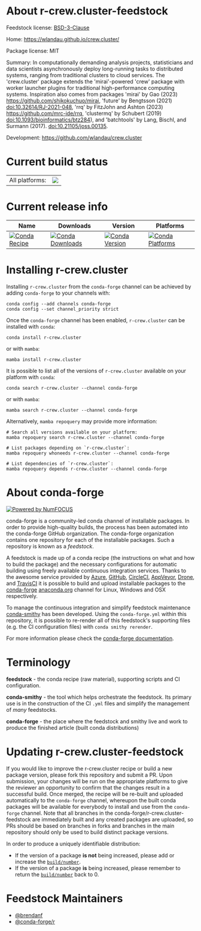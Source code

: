 About r-crew.cluster-feedstock
==============================

Feedstock license: [BSD-3-Clause](https://github.com/conda-forge/r-crew.cluster-feedstock/blob/main/LICENSE.txt)

Home: https://wlandau.github.io/crew.cluster/

Package license: MIT

Summary: In computationally demanding analysis projects, statisticians and data scientists asynchronously deploy long-running tasks to distributed systems, ranging from traditional clusters to cloud services. The 'crew.cluster' package extends the 'mirai'-powered 'crew' package with worker launcher plugins for traditional high-performance computing systems. Inspiration also comes from packages 'mirai' by Gao (2023) <https://github.com/shikokuchuo/mirai>, 'future' by Bengtsson (2021) <doi:10.32614/RJ-2021-048>, 'rrq' by FitzJohn and Ashton (2023) <https://github.com/mrc-ide/rrq>, 'clustermq' by Schubert (2019) <doi:10.1093/bioinformatics/btz284>), and 'batchtools' by Lang, Bischl, and Surmann (2017). <doi:10.21105/joss.00135>.

Development: https://github.com/wlandau/crew.cluster

Current build status
====================


<table><tr><td>All platforms:</td>
    <td>
      <a href="https://dev.azure.com/conda-forge/feedstock-builds/_build/latest?definitionId=21693&branchName=main">
        <img src="https://dev.azure.com/conda-forge/feedstock-builds/_apis/build/status/r-crew.cluster-feedstock?branchName=main">
      </a>
    </td>
  </tr>
</table>

Current release info
====================

| Name | Downloads | Version | Platforms |
| --- | --- | --- | --- |
| [![Conda Recipe](https://img.shields.io/badge/recipe-r--crew.cluster-green.svg)](https://anaconda.org/conda-forge/r-crew.cluster) | [![Conda Downloads](https://img.shields.io/conda/dn/conda-forge/r-crew.cluster.svg)](https://anaconda.org/conda-forge/r-crew.cluster) | [![Conda Version](https://img.shields.io/conda/vn/conda-forge/r-crew.cluster.svg)](https://anaconda.org/conda-forge/r-crew.cluster) | [![Conda Platforms](https://img.shields.io/conda/pn/conda-forge/r-crew.cluster.svg)](https://anaconda.org/conda-forge/r-crew.cluster) |

Installing r-crew.cluster
=========================

Installing `r-crew.cluster` from the `conda-forge` channel can be achieved by adding `conda-forge` to your channels with:

```
conda config --add channels conda-forge
conda config --set channel_priority strict
```

Once the `conda-forge` channel has been enabled, `r-crew.cluster` can be installed with `conda`:

```
conda install r-crew.cluster
```

or with `mamba`:

```
mamba install r-crew.cluster
```

It is possible to list all of the versions of `r-crew.cluster` available on your platform with `conda`:

```
conda search r-crew.cluster --channel conda-forge
```

or with `mamba`:

```
mamba search r-crew.cluster --channel conda-forge
```

Alternatively, `mamba repoquery` may provide more information:

```
# Search all versions available on your platform:
mamba repoquery search r-crew.cluster --channel conda-forge

# List packages depending on `r-crew.cluster`:
mamba repoquery whoneeds r-crew.cluster --channel conda-forge

# List dependencies of `r-crew.cluster`:
mamba repoquery depends r-crew.cluster --channel conda-forge
```


About conda-forge
=================

[![Powered by
NumFOCUS](https://img.shields.io/badge/powered%20by-NumFOCUS-orange.svg?style=flat&colorA=E1523D&colorB=007D8A)](https://numfocus.org)

conda-forge is a community-led conda channel of installable packages.
In order to provide high-quality builds, the process has been automated into the
conda-forge GitHub organization. The conda-forge organization contains one repository
for each of the installable packages. Such a repository is known as a *feedstock*.

A feedstock is made up of a conda recipe (the instructions on what and how to build
the package) and the necessary configurations for automatic building using freely
available continuous integration services. Thanks to the awesome service provided by
[Azure](https://azure.microsoft.com/en-us/services/devops/), [GitHub](https://github.com/),
[CircleCI](https://circleci.com/), [AppVeyor](https://www.appveyor.com/),
[Drone](https://cloud.drone.io/welcome), and [TravisCI](https://travis-ci.com/)
it is possible to build and upload installable packages to the
[conda-forge](https://anaconda.org/conda-forge) [anaconda.org](https://anaconda.org/)
channel for Linux, Windows and OSX respectively.

To manage the continuous integration and simplify feedstock maintenance
[conda-smithy](https://github.com/conda-forge/conda-smithy) has been developed.
Using the ``conda-forge.yml`` within this repository, it is possible to re-render all of
this feedstock's supporting files (e.g. the CI configuration files) with ``conda smithy rerender``.

For more information please check the [conda-forge documentation](https://conda-forge.org/docs/).

Terminology
===========

**feedstock** - the conda recipe (raw material), supporting scripts and CI configuration.

**conda-smithy** - the tool which helps orchestrate the feedstock.
                   Its primary use is in the construction of the CI ``.yml`` files
                   and simplify the management of *many* feedstocks.

**conda-forge** - the place where the feedstock and smithy live and work to
                  produce the finished article (built conda distributions)


Updating r-crew.cluster-feedstock
=================================

If you would like to improve the r-crew.cluster recipe or build a new
package version, please fork this repository and submit a PR. Upon submission,
your changes will be run on the appropriate platforms to give the reviewer an
opportunity to confirm that the changes result in a successful build. Once
merged, the recipe will be re-built and uploaded automatically to the
`conda-forge` channel, whereupon the built conda packages will be available for
everybody to install and use from the `conda-forge` channel.
Note that all branches in the conda-forge/r-crew.cluster-feedstock are
immediately built and any created packages are uploaded, so PRs should be based
on branches in forks and branches in the main repository should only be used to
build distinct package versions.

In order to produce a uniquely identifiable distribution:
 * If the version of a package **is not** being increased, please add or increase
   the [``build/number``](https://docs.conda.io/projects/conda-build/en/latest/resources/define-metadata.html#build-number-and-string).
 * If the version of a package **is** being increased, please remember to return
   the [``build/number``](https://docs.conda.io/projects/conda-build/en/latest/resources/define-metadata.html#build-number-and-string)
   back to 0.

Feedstock Maintainers
=====================

* [@brendanf](https://github.com/brendanf/)
* [@conda-forge/r](https://github.com/orgs/conda-forge/teams/r/)

